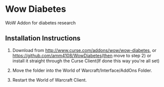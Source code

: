 Wow Diabetes
============

WoW Addon for diabetes research

## Installation Instructions

1. Download from http://www.curse.com/addons/wow/wow-diabetes, or https://github.com/amm4108/WowDiabetes(then move to step 2) or install it straight through the Curse Client(If done this way you're all set)

2. Move the folder into the World of Warcraft/Interface/AddOns Folder.

3. Restart the World of Warcraft Client.